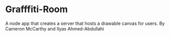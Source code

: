 # Grafffiti-Room
A node app that creates a server that hosts a drawable canvas for users.
By Cameron McCarthy and Ilyas Ahmed-Abdullahi
